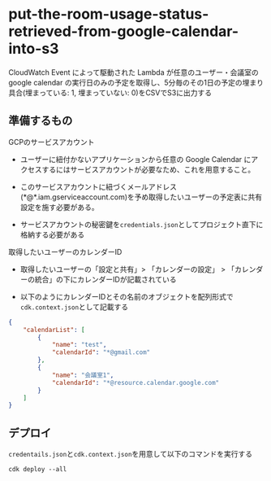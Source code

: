 # put-the-room-usage-status-retrieved-from-google-calendar-into-s3

CloudWatch Event によって駆動された Lambda が任意のユーザー・会議室の google calendar の実行日のみの予定を取得し、5分毎のその1日の予定の埋まり具合(埋まっている: 1, 埋まっていない: 0)をCSVでS3に出力する

## 準備するもの

GCPのサービスアカウント

- ユーザーに紐付かないアプリケーションから任意の Google Calendar にアクセスするにはサービスアカウントが必要なため、これを用意すること。

- このサービスアカウントに紐づくメールアドレス(\*@\*.iam.gserviceaccount.com)を予め取得したいユーザーの予定表に共有設定を施す必要がある。

- サービスアカウントの秘密鍵を`credentials.json`としてプロジェクト直下に格納する必要がある

取得したいユーザーのカレンダーID

- 取得したいユーザーの「設定と共有」> 「カレンダーの設定」 > 「カレンダーの統合」の下にカレンダーIDが記載されている

- 以下のようにカレンダーIDとその名前のオブジェクトを配列形式で`cdk.context.json`として記載する

```json
{
    "calendarList": [
        {
            "name": "test",
            "calendarId": "*@gmail.com"
        },
        {
            "name": "会議室1",
            "calendarId": "*@resource.calendar.google.com"
        }
    ]
}
```

## デプロイ

`credentails.json`と`cdk.context.json`を用意して以下のコマンドを実行する

```shell
cdk deploy --all
```
